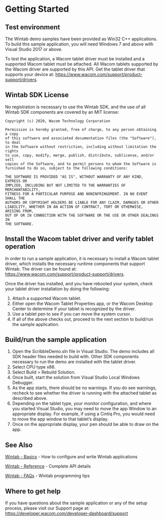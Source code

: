 # Getting Started 

## Test environment

The Wintab demo samples have been provided as Win32 C++ applications. To build this sample application, you will need Windows 7 and above with Visual Studio 2017 or above.

To test the application, a Wacom tablet driver must be installed and a supported Wacom tablet must be attached. All Wacom tablets supported by the Wacom driver are supported by this API. Get the tablet driver that supports your device at: https://www.wacom.com/support/product-support/drivers.

## Wintab SDK License

No registration is necessary to use the Wintab SDK, and the use of all Wintab SDK components are covered by an MIT license:

```
Copyright (c) 2020, Wacom Technology Corporation
 
Permission is hereby granted, free of charge, to any person obtaining a copy
of this software and associated documentation files (the "Software"), to deal
in the Software without restriction, including without limitation the rights
to use, copy, modify, merge, publish, distribute, sublicense, and/or sell
copies of the Software, and to permit persons to whom the Software is
furnished to do so, subject to the following conditions:
 
THE SOFTWARE IS PROVIDED "AS IS", WITHOUT WARRANTY OF ANY KIND, EXPRESS OR
IMPLIED, INCLUDING BUT NOT LIMITED TO THE WARRANTIES OF MERCHANTABILITY,
FITNESS FOR A PARTICULAR PURPOSE AND NONINFRINGEMENT. IN NO EVENT SHALL THE
AUTHORS OR COPYRIGHT HOLDERS BE LIABLE FOR ANY CLAIM, DAMAGES OR OTHER
LIABILITY, WHETHER IN AN ACTION OF CONTRACT, TORT OR OTHERWISE, ARISING FROM,
OUT OF OR IN CONNECTION WITH THE SOFTWARE OR THE USE OR OTHER DEALINGS IN
THE SOFTWARE.
```

## Install the Wacom tablet driver and verify tablet operation
In order to run a sample application, it is necessary to install a Wacom tablet driver, which installs the necessary runtime components that support Wintab. The driver can be found at: https://www.wacom.com/support/product-support/drivers.

Once the driver has installed, and you have rebooted your system, check your tablet driver installation by doing the following:

1. Attach a supported Wacom tablet. 
2. Either open the Wacom Tablet Properties app, or the Wacom Desktop Center to determine if your tablet is recognized by the driver.
3. Use a tablet pen to see if you can move the system cursor.
4. If all of the above checks out, proceed to the next section to build/run the sample application.

## Build/run the sample application

1. Open the ScribbleDemo.sln file in Visual Studio.  The demo includes all SDK header files needed to build with. Other SDK components necessary to run the demo are installed with the tablet driver.
2. Select CPU type x86.
3. Select Build > Rebuild Solution.
4. Once built, start the solution from Visual Studio Local Windows Debugger.
5. As the app starts, there should be no warnings. If you do see warnings, recheck to see whether the driver is running with the attached tablet as described above.
6. Depending on the tablet type, your monitor configuration, and where you started Visual Studio, you may need to move the app Window to an appropriate display.  For example, if using a Cintiq Pro, you would need to move the app window to that tablet’s display.
7. Once on the appropriate display, your pen should be able to draw on the app.

## See Also  
[Wintab - Basics](https://developer-docs.wacom.com/intuos-cintiq-business-tablets/docs/wintab-basics) - How to configure and write Wintab applications 

[Wintab - Reference](https://developer-docs.wacom.com/intuos-cintiq-business-tablets/docs/wintab-reference) - Complete API details 

[Wintab - FAQs](https://developer-docs.wacom.com/intuos-cintiq-business-tablets/docs/wintab-faqs) - Wintab programming tips  

## Where to get help
If you have questions about the sample application or any of the setup process, please visit our Support page at: https://developer.wacom.com/developer-dashboard/support